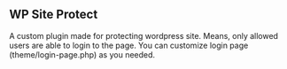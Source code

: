 ## WP Site Protect

A custom plugin made for protecting wordpress site. Means, only allowed users are able to login to the page.   You can customize login page (theme/login-page.php) as you needed.
